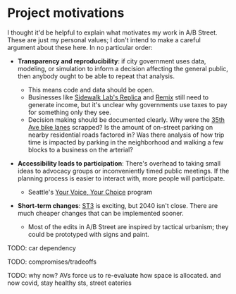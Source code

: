 # Project motivations

I thought it'd be helpful to explain what motivates my work in A/B Street. These
are just my personal values; I don't intend to make a careful argument about
these here. In no particular order:

- **Transparency and reproducibility**: if city government uses data, modeling,
  or simulation to inform a decision affecting the general public, then anybody
  ought to be able to repeat that analysis.

  - This means code and data should be open.
  - Businesses like [Sidewalk Lab's Replica](https://replicahq.com/) and
    [Remix](https://www.remix.com/solutions/streets) still need to generate
    income, but it's unclear why governments use taxes to pay for something only
    they see.
  - Decision making should be documented clearly. Why were the
    [35th Ave bike lanes](https://www.seattle.gov/transportation/projects-and-programs/programs/maintenance-and-paving/current-paving-projects/35th-ave-ne)
    scrapped? Is the amount of on-street parking on nearby residential roads
    factored in? Was there analysis of how trip time is impacted by parking in
    the neighborhood and walking a few blocks to a business on the arterial?

- **Accessibility leads to participation**: There's overhead to taking small
  ideas to advocacy groups or inconveniently timed public meetings. If the
  planning process is easier to interact with, more people will participate.

  - Seattle's
    [Your Voice, Your Choice](https://www.seattle.gov/neighborhoods/programs-and-services/your-voice-your-choice)
    program

- **Short-term changes**: [ST3](https://en.wikipedia.org/wiki/Sound_Transit_3)
  is exciting, but 2040 isn't close. There are much cheaper changes that can be
  implemented sooner.
  - Most of the edits in A/B Street are inspired by tactical urbanism; they
    could be prototyped with signs and paint.

TODO: car dependency

TODO: compromises/tradeoffs

TODO: why now? AVs force us to re-evaluate how space is allocated. and now
covid, stay healthy sts, street eateries

